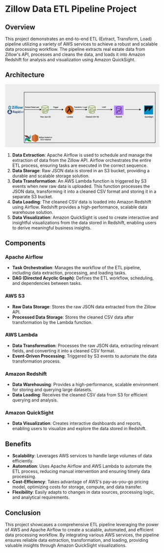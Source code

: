 # Zillow Data ETL Pipeline Project

## Overview

This project demonstrates an end-to-end ETL (Extract, Transform, Load) pipeline utilizing a variety of AWS services to achieve a robust and scalable data processing workflow. The pipeline extracts real estate data from Zillow's API, processes and cleans the data, and loads it into Amazon Redshift for analysis and visualization using Amazon QuickSight.

## Architecture

![ETL Pipeline Architecture](architecture.png)

1. **Data Extraction**: Apache Airflow is used to schedule and manage the extraction of data from the Zillow API. Airflow orchestrates the entire ETL process, ensuring tasks are executed in the correct sequence.
2. **Data Storage**: Raw JSON data is stored in an S3 bucket, providing a durable and scalable storage solution.
3. **Data Transformation**: An AWS Lambda function is triggered by S3 events when new raw data is uploaded. This function processes the JSON data, transforming it into a cleaned CSV format and storing it in a separate S3 bucket.
4. **Data Loading**: The cleaned CSV data is loaded into Amazon Redshift using Airflow. Redshift provides a high-performance, scalable data warehouse solution.
5. **Data Visualization**: Amazon QuickSight is used to create interactive and insightful visualizations from the data stored in Redshift, enabling users to derive meaningful business insights.

## Components

### Apache Airflow

- **Task Orchestration**: Manages the workflow of the ETL pipeline, including data extraction, processing, and loading tasks.
- **DAG (Directed Acyclic Graph)**: Defines the ETL workflow, scheduling, and dependencies between tasks.

### AWS S3

- **Raw Data Storage**: Stores the raw JSON data extracted from the Zillow API.
- **Processed Data Storage**: Stores the cleaned CSV data after transformation by the Lambda function.

### AWS Lambda

- **Data Transformation**: Processes the raw JSON data, extracting relevant fields, and converting it into a cleaned CSV format.
- **Event-Driven Processing**: Triggered by S3 events to automate the data transformation process.

### Amazon Redshift

- **Data Warehousing**: Provides a high-performance, scalable environment for storing and querying large datasets.
- **Data Loading**: Receives the cleaned CSV data from S3 for efficient querying and analysis.

### Amazon QuickSight

- **Data Visualization**: Creates interactive dashboards and reports, enabling users to visualize and explore the data stored in Redshift.

## Benefits

- **Scalability**: Leverages AWS services to handle large volumes of data efficiently.
- **Automation**: Uses Apache Airflow and AWS Lambda to automate the ETL process, reducing manual intervention and ensuring timely data processing.
- **Cost-Efficiency**: Takes advantage of AWS's pay-as-you-go pricing model, optimizing costs for storage, compute, and data transfer.
- **Flexibility**: Easily adapts to changes in data sources, processing logic, and analytical requirements.

## Conclusion

This project showcases a comprehensive ETL pipeline leveraging the power of AWS and Apache Airflow to create a scalable, automated, and efficient data processing workflow. By integrating various AWS services, the pipeline ensures reliable data extraction, transformation, and loading, providing valuable insights through Amazon QuickSight visualizations.
